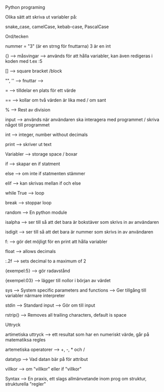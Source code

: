 Python programing 

Olika sätt att skriva ut variabler på:

snake_case, 
camelCase, 
kebab-case, 
PascalCase

Ord/tecken

nummer = "3" (är en strng för fnuttarna)
3 är en int

{} --> måsvingar --> används för att hålla variabler, kan även redigeras i koden med t.ex :5

[] --> square bracket /block

"", '' --> fnuttar -->

=  --> tilldelar en plats för ett värde

== --> kollar om två värden är lika med / om sant

% --> Rest av division

input --> används när användaren ska interagera med programmet / skriva något till programmet

int --> integer, number without decimals

print --> skriver ut text 

Variabler --> storage space / boxar

if --> skapar en if statment

else --> om inte if statmenten stämmer

elif --> kan skrivas mellan if och else

while True --> loop

break --> stoppar loop

random --> En python module

isalpha --> ser till så att det bara är bokstäver som skrivs in av användaren

isdigit --> ser till så att det bara är nummer som skrivs in av användaren

f: --> gör det möjligt för en print att hålla variabler

float --> allows decimals

:.2f --> sets decimal to a maximum of 2

{exempel:5} --> gör radavstånd

{exempel:03} --> lägger till nollor i början av värdet

sys --> System specific parameters and functions --> Ger tillgång till variabler närmare interpreter

stdin --> Standard input --> Gör om till input

rstrip() --> Removes all trailing characters, default is space



Uttryck


artimetiska uttryck --> ett resultat som har en numeriskt värde, går på matematiksa regles

artemetiska operatorer --> +, -, * och / 

datatyp --> Vad datan bär på för attribut

villkor --> om "villkor" eller if "villkor"

Syntax --> En praxis, ett slags allmänvetande inom prog om struktur, strukturella "regler"



